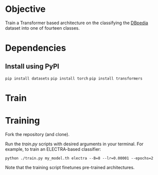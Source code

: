 # Objective
Train a Transformer based architecture on the classifying the [DBpedia](https://huggingface.co/datasets/dbpedia_14) dataset into one of fourteen classes.

# Dependencies

## Install using PyPI

`pip install datasets`
`pip install torch`
`pip install transformers`

# Train

# Training

Fork the repository (and clone).

Run the _train.py_ scripts with desired arguments in your terminal. For example, to train an ELECTRA-based classifier:

`python ./train.py my_model.th electra --B=8 --lr=0.00001 --epochs=2`


Note that the training script finetunes pre-trained architectures.
